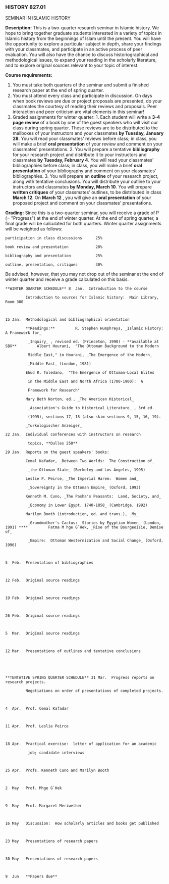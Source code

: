 ### HISTORY 827.01  
SEMINAR IN ISLAMIC HISTORY



**Description:** This is a two-quarter research seminar in Islamic history. We
hope to bring together graduate students interested in a variety of topics in
Islamic history from the beginnings of Islam until the present. You will have
the opportunity to explore a particular subject in depth, share your findings
with your classmates, and participate in an active process of peer evaluation.
You will also have the chance to discuss historiographical and methodological
issues, to expand your reading in the scholarly literature, and to explore
original sources relevant to your topic of interest.



**Course requirements:**

  1. You must take both quarters of the seminar and submit a finished research paper at the end of spring quarter. 
  2. You must attend every class and participate in discussion. On days when book reviews are due or project proposals are presented, do your classmates the courtesy of reading their reviews and proposals. Peer interaction and peer criticism are vital elements in this seminar! 
  3. Graded assignments for winter quarter: 
    1. Each student will write a **3-4 page review** of a book by one of the guest speakers who will visit our class during spring quarter. These reviews are to be distributed to the mailboxes of your instructors and your classmates **by Tuesday, January 28**. You will read your classmates' reviews before class; in class, you will make a brief **oral presentation** of your review and comment on your classmates' presentations. 
    2. You will prepare a tentative **bibliography** for your research project and distribute it to your instructors and classmates **by Tuesday, February 4**. You will read your classmates' bibliographies before class; in class, you will make a brief **oral presentation** of your bibliography and comment on your classmates' bibliographies. 
    3. You will prepare an **outline** of your research project, along with tentative conclusions. You will distribute your outline to your instructors and classmates **by Monday, March 10**. You will prepare **written critiques** of your classmates' outlines, to be distributed in class **March 12**. On **March 12** , you will give an **oral presentation** of your proposed project and comment on your classmates' presentations.  



**Grading:** Since this is a two-quarter seminar, you will receive a grade of
P (=  "Progress") at the end of winter quarter. At the end of spring quarter,
a final grade will be calculated for both quarters. Winter quarter assignments
will be weighted as follows:

    
    
    participation in class discussions      25%
    book review and presentation            20%
    bibliography and presentation           25%
    outline, presentation, critiques        30%
    
    

Be advised, however, that you may not drop out of the seminar at the end of
winter quarter and receive a grade calculated on this basis.



    
    
    **WINTER QUARTER SCHEDULE** 8  Jan.  Introduction to the course
             Introduction to sources for Islamic history:  Main Library, Room 300
    
    15 Jan.  Methodological and bibliographical orientation
             **Readings:**         R. Stephen Humphreys, _Islamic History:  A Framework for_
              _Inquiry_ , revised ed. (Princeton, 1990) - **available at SBX**         Albert Hourani,  "The Ottoman Background to the Modern
              Middle East," in Hourani, _The Emergence of the Modern_
              _Middle East_ (London, 1981)
             Ehud R. Toledano,  "The Emergence of Ottoman-Local Elites
              in the Middle East and North Africa (1700-1900):  A
              Framework for Research"
             Mary Beth Norton, ed., _The American Historical_
              _Association's Guide to Historical Literature_ , 3rd ed.
              (1995), sections 17, 18 (also skim sections 9, 15, 16, 19).
             _Turkologischer Anzeiger_         
    22 Jan.  Individual conferences with instructors on research
              topics, **Dulles 250**   
    29 Jan.  Reports on the guest speakers' books:
             Cemal Kafadar, _Between Two Worlds:  The Construction of_
              _the Ottoman State_ (Berkeley and Los Angeles, 1995)
             Leslie P. Peirce, _The Imperial Harem:  Women and_
              _Sovereignty in the Ottoman Empire_ (Oxford, 1993)
             Kenneth M. Cuno, _The Pasha's Peasants:  Land, Society, and_
              _Economy in Lower Egypt, 1740-1858_ (Cambridge, 1992)
             Marilyn Booth (introduction, ed. and trans.), _My_
              _Grandmother's Cactus:  Stories by Egyptian Women_ (London, 1991) ****         Fatma M hge G`Hek, _Rise of the Bourgeoisie, Demise of_
              _Empire:  Ottoman Westernization and Social Change_ (Oxford, 1996)
    
    5  Feb.  Presentation of bibliographies
    
    12 Feb.  Original source readings
             
    19 Feb.  Original source readings
    
    26 Feb.  Original source readings
    
    5  Mar.  Original source readings
    
    12 Mar.  Presentations of outlines and tentative conclusions
    
    
    **TENTATIVE SPRING QUARTER SCHEDULE** 31 Mar.  Progress reports on research projects.
             Negotiations on order of presentations of completed projects.
    
    4  Apr.  Prof. Cemal Kafadar
    
    11 Apr.  Prof. Leslie Peirce
    
    18 Apr.  Practical exercise:  letter of application for an academic
              job; candidate interviews    
    
    25 Apr.  Profs. Kenneth Cuno and Marilyn Booth
    
    2  May   Prof. Mhge G`Hek
    
    9  May   Prof. Margaret Meriwether
    
    16 May   Discussion:  How scholarly articles and books get published
    
    23 May   Presentations of research papers
    
    30 May   Presentations of research papers
    
    9  Jun   **Papers due**
    
    

